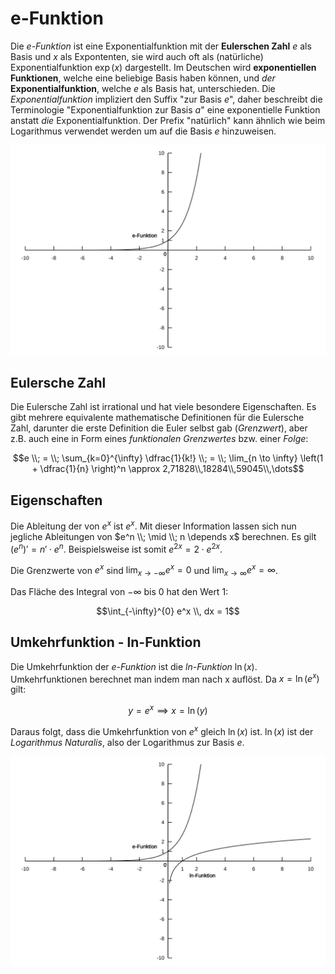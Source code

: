 # e-Funktion

Die *e-Funktion* ist eine Exponentialfunktion mit der **Eulerschen Zahl** $e$ als Basis und $x$ als Expontenten, sie wird auch oft als (natürliche) Exponentialfunktion $\exp(x)$ dargestellt. Im Deutschen wird **exponentiellen Funktionen**, welche eine beliebige Basis haben können, und *der* **Exponentialfunktion**, welche $e$ als Basis hat, unterschieden. Die *Exponentialfunktion* impliziert den Suffix "zur Basis $e$", daher beschreibt die Terminologie "Exponentialfunktion zur Basis $a$" eine exponentielle Funktion anstatt *die* Exponentialfunktion. Der Prefix "natürlich" kann ähnlich wie beim Logarithmus verwendet werden um auf die Basis $e$ hinzuweisen.

![die e-Funktion](../assets/mathe/e.svg ':size=600x400')

## Eulersche Zahl

Die Eulersche Zahl ist irrational und hat viele besondere Eigenschaften. Es gibt mehrere equivalente mathematische Definitionen für die Eulersche Zahl, darunter die erste Definition die Euler selbst gab (*Grenzwert*), aber z.B. auch eine in Form eines *funktionalen Grenzwertes* bzw. einer *Folge*:

$$e \\; = \\; \sum_{k=0}^{\infty} \dfrac{1}{k!} \\; = \\; \lim_{n \to \infty} \left(1 + \dfrac{1}{n} \right)^n \approx 2,71828\\,18284\\,59045\\,\dots$$

## Eigenschaften

Die Ableitung der von $e^x$ ist $e^x$. Mit dieser Information lassen sich nun jegliche Ableitungen von $e^n \\; \mid \\; n \depends x$ berechnen. Es gilt $(e^n)' = n' \cdot e^n$. Beispielsweise ist somit $e^{2x} = 2 \cdot e^{2x}$.

Die Grenzwerte von $e^x$ sind $\displaystyle{\lim_{x \to -\infty} e^x = 0}$ und $\displaystyle{\lim_{x \to \infty} e^x = \infty}$.

Das Fläche des Integral von $-\infty$ bis $0$ hat den Wert $1$:

$$\int_{-\infty}^{0} e^x \\, dx = 1$$

## Umkehrfunktion - ln-Funktion

Die Umkehrfunktion der *e-Funktion* ist die *ln-Funktion* $\ln(x)$. Umkehrfunktionen berechnet man indem man nach x auflöst. Da $x = \ln(e^x)$ gilt:

$$y = e^x \implies x = \ln(y)$$

Daraus folgt, dass die Umkehrfunktion von $e^x$ gleich $\ln(x)$ ist. $\ln(x)$ ist der *Logarithmus Naturalis*, also der Logarithmus zur Basis $e$.

![die e-Funktion und die ln-Funktion](../assets/mathe/ln-e.svg ':size=600x400')